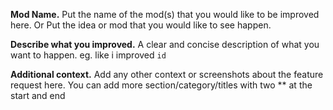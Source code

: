 <!---
**Tags**
`put one of these in the title`
[Experimental] - normal tags
[E-3] - only for E Stable
[BrightNights] - only for Bright nights
[SoundPacks] - only for Sound Packs
[TileSets] - only for Tile Set
[Fonts] - only for Fonts
[Documentation] - only for Documentation
--->

**Mod Name.**
Put the name of the mod(s) that you would like to be improved here.
Or
Put the idea or mod that you would like to see happen.

**Describe what you improved.**
A clear and concise description of what you want to happen.
eg. like i improved `id`

**Additional context.**
Add any other context or screenshots about the feature request here.
You can add more section/category/titles with two ** at the start and end
